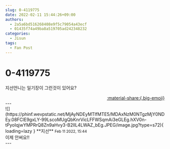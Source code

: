 ```yaml
---
slug: 0-4119775
date: 2022-02-11 15:44:26+09:00
authors:
  - 2a5a6bd516268408e9f5c79054a43ecf
  - 01435f74a49ba8a519705ad242348232
categories:
  - Jisun
tags:
  - Fan Post
---
```


# 0-4119775

<div class="post-container" markdown="1">
<div class="content-container md-sidebar__scrollwrap" markdown="1">

지선언니는 일기장이 그런것이 있어요?

</div>
</div>

<div style="text-align: right;" markdown="1">
<a href="https://weverse.io/fromis9/fanpost/0-4119775" style="text-align: right;">:material-share:{.big-emoji}</a>
</div>
---

<div class="comments-container md-sidebar__scrollwrap" markdown="1">
<div class="comment" markdown="1">
<div class='id-container' markdown="1">
![](https://phinf.wevpstatic.net/MjAyNDEyMTlfMTE5/MDAxNzM0NTgzMjY0NDEy.08FClE9gxLY-99LscoMUgQbKnrVicLFFWSqmAi3eGLEg.hXV0n-tPyoIqjwYMPRrQ8Zn9aHvy3-B2llL4LWAZ_bEg.JPEG/image.jpg?type=s72){ loading=lazy }
**<span class="artist">지선</span>** <small>Feb 11 2022, 15:44</small><br>
</div>
<div class='comment-body' markdown="1">
이제 안써요!!
</div>
</div>
</div>
---
